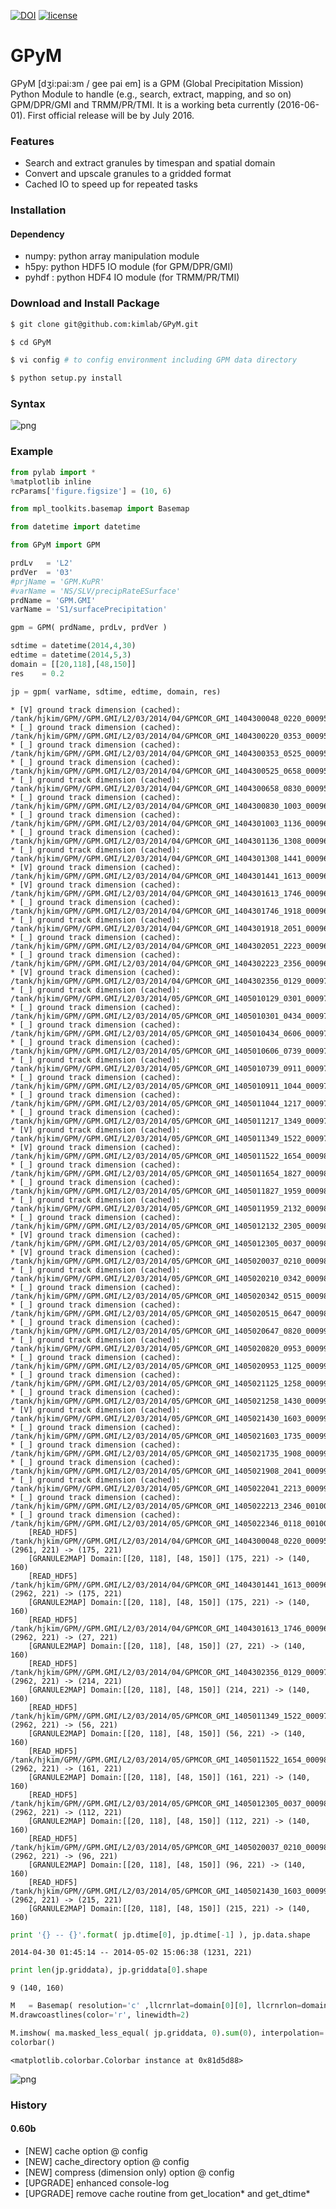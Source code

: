 [![DOI](https://zenodo.org/badge/19166/kimlab/GPyM.svg)](https://zenodo.org/badge/latestdoi/19166/kimlab/GPyM)
[![license](https://img.shields.io/github/license/mashape/apistatus.svg?maxAge=2592000)](LICENSE.md)


# GPyM
GPyM [dʒi:pai:ɜm / gee pai em] is a GPM (Global Precipitation Mission) Python Module to handle (e.g., search, extract, mapping, and so on) GPM/DPR/GMI and TRMM/PR/TMI. It is a working beta currently (2016-06-01). First official release will be by July 2016.

### Features
* Search and extract granules by timespan and spatial domain
* Convert and upscale granules to a gridded format 
* Cached IO to speed up for repeated tasks 

### Installation

#### Dependency
* numpy: python array manipulation module 
* h5py: python HDF5 IO module (for GPM/DPR/GMI) 
* pyhdf   : python HDF4 IO module (for TRMM/PR/TMI) 

### Download and Install Package
```bash
$ git clone git@github.com:kimlab/GPyM.git

$ cd GPyM

$ vi config # to config environment including GPM data directory

$ python setup.py install
```
### Syntax
![png](./doc/syntax.rev00.png)

### Example
```python
from pylab import *
%matplotlib inline
rcParams['figure.figsize'] = (10, 6)

from mpl_toolkits.basemap import Basemap

from datetime import datetime

from GPyM import GPM
```


```python
prdLv   = 'L2'
prdVer  = '03'
#prjName = 'GPM.KuPR'
#varName = 'NS/SLV/precipRateESurface'
prdName = 'GPM.GMI'
varName = 'S1/surfacePrecipitation'
```


```python
gpm = GPM( prdName, prdLv, prdVer )
```


```python
sdtime = datetime(2014,4,30)
edtime = datetime(2014,5,3)
domain = [[20,118],[48,150]]
res    = 0.2
```


```python
jp = gpm( varName, sdtime, edtime, domain, res)
```

    * [V] ground track dimension (cached): /tank/hjkim/GPM//GPM.GMI/L2/03/2014/04/GPMCOR_GMI_1404300048_0220_000955_L2S_GL2_03C.h5
    * [_] ground track dimension (cached): /tank/hjkim/GPM//GPM.GMI/L2/03/2014/04/GPMCOR_GMI_1404300220_0353_000956_L2S_GL2_03C.h5
    * [_] ground track dimension (cached): /tank/hjkim/GPM//GPM.GMI/L2/03/2014/04/GPMCOR_GMI_1404300353_0525_000957_L2S_GL2_03C.h5
    * [_] ground track dimension (cached): /tank/hjkim/GPM//GPM.GMI/L2/03/2014/04/GPMCOR_GMI_1404300525_0658_000958_L2S_GL2_03C.h5
    * [_] ground track dimension (cached): /tank/hjkim/GPM//GPM.GMI/L2/03/2014/04/GPMCOR_GMI_1404300658_0830_000959_L2S_GL2_03C.h5
    * [_] ground track dimension (cached): /tank/hjkim/GPM//GPM.GMI/L2/03/2014/04/GPMCOR_GMI_1404300830_1003_000960_L2S_GL2_03C.h5
    * [_] ground track dimension (cached): /tank/hjkim/GPM//GPM.GMI/L2/03/2014/04/GPMCOR_GMI_1404301003_1136_000961_L2S_GL2_03C.h5
    * [_] ground track dimension (cached): /tank/hjkim/GPM//GPM.GMI/L2/03/2014/04/GPMCOR_GMI_1404301136_1308_000962_L2S_GL2_03C.h5
    * [_] ground track dimension (cached): /tank/hjkim/GPM//GPM.GMI/L2/03/2014/04/GPMCOR_GMI_1404301308_1441_000963_L2S_GL2_03C.h5
    * [V] ground track dimension (cached): /tank/hjkim/GPM//GPM.GMI/L2/03/2014/04/GPMCOR_GMI_1404301441_1613_000964_L2S_GL2_03C.h5
    * [V] ground track dimension (cached): /tank/hjkim/GPM//GPM.GMI/L2/03/2014/04/GPMCOR_GMI_1404301613_1746_000965_L2S_GL2_03C.h5
    * [_] ground track dimension (cached): /tank/hjkim/GPM//GPM.GMI/L2/03/2014/04/GPMCOR_GMI_1404301746_1918_000966_L2S_GL2_03C.h5
    * [_] ground track dimension (cached): /tank/hjkim/GPM//GPM.GMI/L2/03/2014/04/GPMCOR_GMI_1404301918_2051_000967_L2S_GL2_03C.h5
    * [_] ground track dimension (cached): /tank/hjkim/GPM//GPM.GMI/L2/03/2014/04/GPMCOR_GMI_1404302051_2223_000968_L2S_GL2_03C.h5
    * [_] ground track dimension (cached): /tank/hjkim/GPM//GPM.GMI/L2/03/2014/04/GPMCOR_GMI_1404302223_2356_000969_L2S_GL2_03C.h5
    * [V] ground track dimension (cached): /tank/hjkim/GPM//GPM.GMI/L2/03/2014/04/GPMCOR_GMI_1404302356_0129_000970_L2S_GL2_03C.h5
    * [_] ground track dimension (cached): /tank/hjkim/GPM//GPM.GMI/L2/03/2014/05/GPMCOR_GMI_1405010129_0301_000971_L2S_GL2_03C.h5
    * [_] ground track dimension (cached): /tank/hjkim/GPM//GPM.GMI/L2/03/2014/05/GPMCOR_GMI_1405010301_0434_000972_L2S_GL2_03C.h5
    * [_] ground track dimension (cached): /tank/hjkim/GPM//GPM.GMI/L2/03/2014/05/GPMCOR_GMI_1405010434_0606_000973_L2S_GL2_03C.h5
    * [_] ground track dimension (cached): /tank/hjkim/GPM//GPM.GMI/L2/03/2014/05/GPMCOR_GMI_1405010606_0739_000974_L2S_GL2_03C.h5
    * [_] ground track dimension (cached): /tank/hjkim/GPM//GPM.GMI/L2/03/2014/05/GPMCOR_GMI_1405010739_0911_000975_L2S_GL2_03C.h5
    * [_] ground track dimension (cached): /tank/hjkim/GPM//GPM.GMI/L2/03/2014/05/GPMCOR_GMI_1405010911_1044_000976_L2S_GL2_03C.h5
    * [_] ground track dimension (cached): /tank/hjkim/GPM//GPM.GMI/L2/03/2014/05/GPMCOR_GMI_1405011044_1217_000977_L2S_GL2_03C.h5
    * [_] ground track dimension (cached): /tank/hjkim/GPM//GPM.GMI/L2/03/2014/05/GPMCOR_GMI_1405011217_1349_000978_L2S_GL2_03C.h5
    * [V] ground track dimension (cached): /tank/hjkim/GPM//GPM.GMI/L2/03/2014/05/GPMCOR_GMI_1405011349_1522_000979_L2S_GL2_03C.h5
    * [V] ground track dimension (cached): /tank/hjkim/GPM//GPM.GMI/L2/03/2014/05/GPMCOR_GMI_1405011522_1654_000980_L2S_GL2_03C.h5
    * [_] ground track dimension (cached): /tank/hjkim/GPM//GPM.GMI/L2/03/2014/05/GPMCOR_GMI_1405011654_1827_000981_L2S_GL2_03C.h5
    * [_] ground track dimension (cached): /tank/hjkim/GPM//GPM.GMI/L2/03/2014/05/GPMCOR_GMI_1405011827_1959_000982_L2S_GL2_03C.h5
    * [_] ground track dimension (cached): /tank/hjkim/GPM//GPM.GMI/L2/03/2014/05/GPMCOR_GMI_1405011959_2132_000983_L2S_GL2_03C.h5
    * [_] ground track dimension (cached): /tank/hjkim/GPM//GPM.GMI/L2/03/2014/05/GPMCOR_GMI_1405012132_2305_000984_L2S_GL2_03C.h5
    * [V] ground track dimension (cached): /tank/hjkim/GPM//GPM.GMI/L2/03/2014/05/GPMCOR_GMI_1405012305_0037_000985_L2S_GL2_03C.h5
    * [V] ground track dimension (cached): /tank/hjkim/GPM//GPM.GMI/L2/03/2014/05/GPMCOR_GMI_1405020037_0210_000986_L2S_GL2_03C.h5
    * [_] ground track dimension (cached): /tank/hjkim/GPM//GPM.GMI/L2/03/2014/05/GPMCOR_GMI_1405020210_0342_000987_L2S_GL2_03C.h5
    * [_] ground track dimension (cached): /tank/hjkim/GPM//GPM.GMI/L2/03/2014/05/GPMCOR_GMI_1405020342_0515_000988_L2S_GL2_03C.h5
    * [_] ground track dimension (cached): /tank/hjkim/GPM//GPM.GMI/L2/03/2014/05/GPMCOR_GMI_1405020515_0647_000989_L2S_GL2_03C.h5
    * [_] ground track dimension (cached): /tank/hjkim/GPM//GPM.GMI/L2/03/2014/05/GPMCOR_GMI_1405020647_0820_000990_L2S_GL2_03C.h5
    * [_] ground track dimension (cached): /tank/hjkim/GPM//GPM.GMI/L2/03/2014/05/GPMCOR_GMI_1405020820_0953_000991_L2S_GL2_03C.h5
    * [_] ground track dimension (cached): /tank/hjkim/GPM//GPM.GMI/L2/03/2014/05/GPMCOR_GMI_1405020953_1125_000992_L2S_GL2_03C.h5
    * [_] ground track dimension (cached): /tank/hjkim/GPM//GPM.GMI/L2/03/2014/05/GPMCOR_GMI_1405021125_1258_000993_L2S_GL2_03C.h5
    * [_] ground track dimension (cached): /tank/hjkim/GPM//GPM.GMI/L2/03/2014/05/GPMCOR_GMI_1405021258_1430_000994_L2S_GL2_03C.h5
    * [V] ground track dimension (cached): /tank/hjkim/GPM//GPM.GMI/L2/03/2014/05/GPMCOR_GMI_1405021430_1603_000995_L2S_GL2_03C.h5
    * [_] ground track dimension (cached): /tank/hjkim/GPM//GPM.GMI/L2/03/2014/05/GPMCOR_GMI_1405021603_1735_000996_L2S_GL2_03C.h5
    * [_] ground track dimension (cached): /tank/hjkim/GPM//GPM.GMI/L2/03/2014/05/GPMCOR_GMI_1405021735_1908_000997_L2S_GL2_03C.h5
    * [_] ground track dimension (cached): /tank/hjkim/GPM//GPM.GMI/L2/03/2014/05/GPMCOR_GMI_1405021908_2041_000998_L2S_GL2_03C.h5
    * [_] ground track dimension (cached): /tank/hjkim/GPM//GPM.GMI/L2/03/2014/05/GPMCOR_GMI_1405022041_2213_000999_L2S_GL2_03C.h5
    * [_] ground track dimension (cached): /tank/hjkim/GPM//GPM.GMI/L2/03/2014/05/GPMCOR_GMI_1405022213_2346_001000_L2S_GL2_03C.h5
    * [_] ground track dimension (cached): /tank/hjkim/GPM//GPM.GMI/L2/03/2014/05/GPMCOR_GMI_1405022346_0118_001001_L2S_GL2_03C.h5
    	[READ_HDF5] /tank/hjkim/GPM//GPM.GMI/L2/03/2014/04/GPMCOR_GMI_1404300048_0220_000955_L2S_GL2_03C.h5 (2961, 221) -> (175, 221)
    	[GRANULE2MAP] Domain:[[20, 118], [48, 150]] (175, 221) -> (140, 160)
    	[READ_HDF5] /tank/hjkim/GPM//GPM.GMI/L2/03/2014/04/GPMCOR_GMI_1404301441_1613_000964_L2S_GL2_03C.h5 (2962, 221) -> (175, 221)
    	[GRANULE2MAP] Domain:[[20, 118], [48, 150]] (175, 221) -> (140, 160)
    	[READ_HDF5] /tank/hjkim/GPM//GPM.GMI/L2/03/2014/04/GPMCOR_GMI_1404301613_1746_000965_L2S_GL2_03C.h5 (2962, 221) -> (27, 221)
    	[GRANULE2MAP] Domain:[[20, 118], [48, 150]] (27, 221) -> (140, 160)
    	[READ_HDF5] /tank/hjkim/GPM//GPM.GMI/L2/03/2014/04/GPMCOR_GMI_1404302356_0129_000970_L2S_GL2_03C.h5 (2962, 221) -> (214, 221)
    	[GRANULE2MAP] Domain:[[20, 118], [48, 150]] (214, 221) -> (140, 160)
    	[READ_HDF5] /tank/hjkim/GPM//GPM.GMI/L2/03/2014/05/GPMCOR_GMI_1405011349_1522_000979_L2S_GL2_03C.h5 (2962, 221) -> (56, 221)
    	[GRANULE2MAP] Domain:[[20, 118], [48, 150]] (56, 221) -> (140, 160)
    	[READ_HDF5] /tank/hjkim/GPM//GPM.GMI/L2/03/2014/05/GPMCOR_GMI_1405011522_1654_000980_L2S_GL2_03C.h5 (2962, 221) -> (161, 221)
    	[GRANULE2MAP] Domain:[[20, 118], [48, 150]] (161, 221) -> (140, 160)
    	[READ_HDF5] /tank/hjkim/GPM//GPM.GMI/L2/03/2014/05/GPMCOR_GMI_1405012305_0037_000985_L2S_GL2_03C.h5 (2962, 221) -> (112, 221)
    	[GRANULE2MAP] Domain:[[20, 118], [48, 150]] (112, 221) -> (140, 160)
    	[READ_HDF5] /tank/hjkim/GPM//GPM.GMI/L2/03/2014/05/GPMCOR_GMI_1405020037_0210_000986_L2S_GL2_03C.h5 (2962, 221) -> (96, 221)
    	[GRANULE2MAP] Domain:[[20, 118], [48, 150]] (96, 221) -> (140, 160)
    	[READ_HDF5] /tank/hjkim/GPM//GPM.GMI/L2/03/2014/05/GPMCOR_GMI_1405021430_1603_000995_L2S_GL2_03C.h5 (2962, 221) -> (215, 221)
    	[GRANULE2MAP] Domain:[[20, 118], [48, 150]] (215, 221) -> (140, 160)



```python
print '{} -- {}'.format( jp.dtime[0], jp.dtime[-1] ), jp.data.shape
```

    2014-04-30 01:45:14 -- 2014-05-02 15:06:38 (1231, 221)



```python
print len(jp.griddata), jp.griddata[0].shape
```

    9 (140, 160)



```python
M   = Basemap( resolution='c' ,llcrnrlat=domain[0][0], llcrnrlon=domain[0][1], urcrnrlat=domain[1][0], urcrnrlon=domain[1][1])
M.drawcoastlines(color='r', linewidth=2)

M.imshow( ma.masked_less_equal( jp.griddata, 0).sum(0), interpolation='nearest' )
colorbar()
```




    <matplotlib.colorbar.Colorbar instance at 0x81d5d88>




![png](./doc/output_7_1.png)

### History 
#### 0.60b
* [NEW] cache option @ config
* [NEW] cache_directory option @ config
* [NEW] compress (dimension only) option @ config
* [UPGRADE] enhanced console-log
* [UPGRADE] remove cache routine from get_location* and get_dtime*
